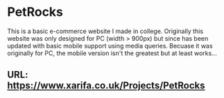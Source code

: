 # PetRocks

This is a basic e-commerce website I made in college. Originally this website was only designed for PC (width > 900px) but since has been updated with basic mobile support using media queries. Becuase it was originally for PC, the mobile version isn't the greatest but at least works...

## URL: https://www.xarifa.co.uk/Projects/PetRocks
